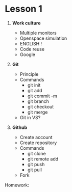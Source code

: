 # Lesson 1

1. **Work culture**
   - Multiple monitors
   - Openspace simulation
   - ENGLISH !
   - Code reuse
   - Google
  
2. **Git**
   - Principle
   - Commands
     - git init
     - git add
     - git commit -m
     - git branch
     - git checkout
     - git merge
   - Git in VS?
  
3. **Github**
   - Create account
   - Create repository
   - Commands
     - git clone
     - git remote add
     - git push
     - git pull    
   - Fork
 
Homework: 
  

